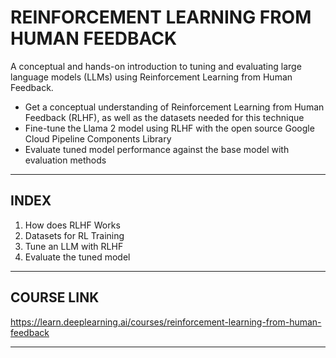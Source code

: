 # REINFORCEMENT LEARNING FROM HUMAN FEEDBACK

A conceptual and hands-on introduction to tuning and evaluating large language models (LLMs) using Reinforcement Learning from Human Feedback.

- Get a conceptual understanding of Reinforcement Learning from Human Feedback (RLHF), as well as the datasets needed for this technique
- Fine-tune the Llama 2 model using RLHF with the open source Google Cloud Pipeline Components Library
- Evaluate tuned model performance against the base model with evaluation methods

---

## INDEX

1. How does RLHF Works
2. Datasets for RL Training
3. Tune an LLM with RLHF
4. Evaluate the tuned model

---

## COURSE LINK

https://learn.deeplearning.ai/courses/reinforcement-learning-from-human-feedback

---
